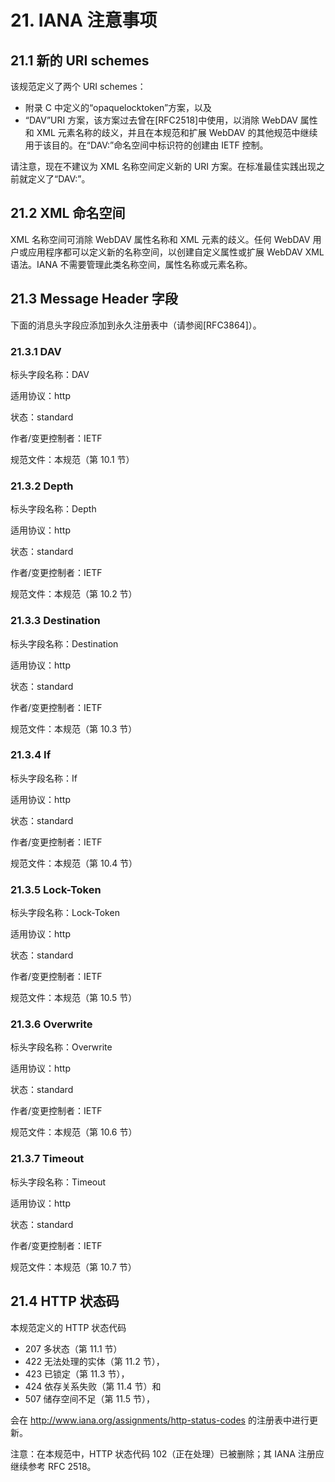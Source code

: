 # 21. IANA 注意事项

## 21.1 新的 URI schemes

该规范定义了两个 URI schemes：

- 附录 C 中定义的“opaquelocktoken”方案，以及
- “DAV”URI 方案，该方案过去曾在[RFC2518]中使用，以消除 WebDAV 属性和 XML 元素名称的歧义，并且在本规范和扩展 WebDAV 的其他规范中继续用于该目的。在“DAV:”命名空间中标识符的创建由 IETF 控制。

请注意，现在不建议为 XML 名称空间定义新的 URI 方案。在标准最佳实践出现之前就定义了“DAV:”。

## 21.2 XML 命名空间

XML 名称空间可消除 WebDAV 属性名称和 XML 元素的歧义。任何 WebDAV 用户或应用程序都可以定义新的名称空间，以创建自定义属性或扩展 WebDAV XML 语法。IANA 不需要管理此类名称空间，属性名称或元素名称。

## 21.3 Message Header 字段

下面的消息头字段应添加到永久注册表中（请参阅[RFC3864]）。

### 21.3.1 DAV

标头字段名称：DAV

适用协议：http

状态：standard

作者/变更控制者：IETF

规范文件：本规范（第 10.1 节）

### 21.3.2 Depth

标头字段名称：Depth

适用协议：http

状态：standard

作者/变更控制者：IETF

规范文件：本规范（第 10.2 节）

### 21.3.3 Destination

标头字段名称：Destination

适用协议：http

状态：standard

作者/变更控制者：IETF

规范文件：本规范（第 10.3 节）

### 21.3.4 If

标头字段名称：If

适用协议：http

状态：standard

作者/变更控制者：IETF

规范文件：本规范（第 10.4 节）

### 21.3.5 Lock-Token

标头字段名称：Lock-Token

适用协议：http

状态：standard

作者/变更控制者：IETF

规范文件：本规范（第 10.5 节）

### 21.3.6 Overwrite

标头字段名称：Overwrite

适用协议：http

状态：standard

作者/变更控制者：IETF

规范文件：本规范（第 10.6 节）

### 21.3.7 Timeout

标头字段名称：Timeout

适用协议：http

状态：standard

作者/变更控制者：IETF

规范文件：本规范（第 10.7 节）

## 21.4 HTTP 状态码

本规范定义的 HTTP 状态代码

- 207 多状态（第 11.1 节）
- 422 无法处理的实体（第 11.2 节），
- 423 已锁定（第 11.3 节），
- 424 依存关系失败（第 11.4 节）和
- 507 储存空间不足（第 11.5 节），

会在 <http://www.iana.org/assignments/http-status-codes> 的注册表中进行更新。

注意：在本规范中，HTTP 状态代码 102（正在处理）已被删除；其 IANA 注册应继续参考 RFC 2518。

